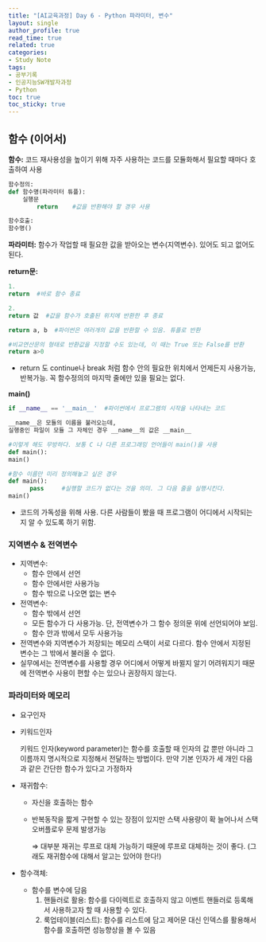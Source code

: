 ```yaml
---
title: "[AI교육과정] Day 6 - Python 파라미터, 변수"
layout: single
author_profile: true
read_time: true
related: true
categories:
- Study Note
tags:
- 공부기록
- 인공지능SW개발자과정
- Python
toc: true
toc_sticky: true
---
```


## 함수 (이어서)

**함수:** 코드 재사용성을 높이기 위해 자주 사용하는 코드를 모듈화해서 필요할 때마다 호출하여 사용

```python
함수정의:
def 함수명(파라미터 튜플):
    실행문
		return    #값을 반환해야 할 경우 사용

함수호출:
함수명()
```

**파라미터:** 함수가 작업할 때 필요한 값을 받아오는 변수(지역변수). 있어도 되고 없어도 된다.

**return문:**

```python
1.
return  #바로 함수 종료

2.
return 값  #값을 함수가 호출된 위치에 반환한 후 종료

return a, b  #파이썬은 여러개의 값을 반환할 수 있음. 튜플로 반환

#비교연산문의 형태로 반환값을 지정할 수도 있는데, 이 때는 True 또는 False를 반환
return a>0 
```

- return 도 continue나 break 처럼 함수 안의 필요한 위치에서 언제든지 사용가능, 반복가능. 꼭 함수정의의 마지막 줄에만 있을 필요는 없다.

**main()**

```python
if __name__ == '__main__'  #파이썬에서 프로그램의 시작을 나타내는 코드

__name__은 모듈의 이름을 불러오는데, 
실행중인 파일이 모듈 그 자체인 경우 __name__의 값은 __main__

#이렇게 해도 무방하다. 보통 C 나 다른 프로그래밍 언어들이 main()을 사용
def main():
main()    

#함수 이름만 미리 정의해놓고 싶은 경우
def main():
	  pass     #실행할 코드가 없다는 것을 의미. 그 다음 줄을 실행시킨다.
main()
```

- 코드의 가독성을 위해 사용. 다른 사람들이 봤을 때 프로그램이 어디에서 시작되는지 알 수 있도록 하기 위함.



### 지역변수 & 전역변수

- 지역변수:
  - 함수 안에서 선언
  - 함수 안에서만 사용가능
  - 함수 밖으로 나오면 없는 변수
- 전역변수:
  - 함수 밖에서 선언
  - 모든 함수가 다 사용가능. 단, 전역변수가 그 함수 정의문 위에 선언되어야 보임.
  - 함수 안과 밖에서 모두 사용가능
- 전역변수와 지역변수가 저장되는 메모리 스택이 서로 다르다. 함수 안에서 지정된 변수는 그 밖에서 불러올 수 없다.
- 실무에서는 전역변수를 사용할 경우 어디에서 어떻게 바뀔지 알기 어려워지기 때문에 전역변수 사용이 편할 수는 있으나 권장하지 않는다.



### 파라미터와 메모리

- 요구인자

- 키워드인자

  키워드 인자(keyword parameter)는 함수를 호출할 때 인자의 값 뿐만 아니라 그 이름까지 명시적으로 지정해서 전달하는 방법이다. 만약 기본 인자가 세 개인 다음과 같은 간단한 함수가 있다고 가정하자

- 재귀함수:

  - 자신을 호출하는 함수

  - 반복동작을 짧게 구현할 수 있는 장점이 있지만 스택 사용량이 확 늘어나서 스택 오버플로우 문제 발생가능

    ⇒ 대부분 재귀는 루프로 대체 가능하기 때문에 루프로 대체하는 것이 좋다. (그래도 재귀함수에 대해서 알고는 있어야 한다!)

- 함수객체:

  - 함수를 변수에 담음
    1. 핸들러로 활용: 함수를 다이렉트로 호출하지 않고 이벤트 핸들러로 등록해서 사용하고자 할 때 사용할 수 있다.
    2. 룩업테이블(리스트): 함수를 리스트에 담고 제어문 대신 인덱스를 활용해서 함수를 호출하면 성능향상을 볼 수 있음
